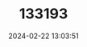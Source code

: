 ---
title: "133193"
category: "Heliopora coerulea"
draft: false
date: 2024-02-22 13:03:51
languages:
  English: ["Blue Coral"]
---